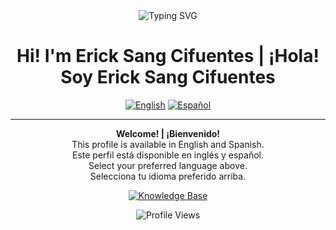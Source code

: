 <div align="center">
  <img src="https://readme-typing-svg.herokuapp.com?font=Orbitron&size=30&duration=3000&pause=1000&color=00FF41&center=true&vCenter=true&width=800&lines=Data+Engineer+%7C+Data+Analyst;AWS+%7C+Azure+%7C+GCP+Solutions+Architect;DevOps+%7C+Platform+Engineer;Full-Stack+Data+Developer;Applied+Data+Scientist;Building+Robust+Data+Ecosystems;From+ETL+to+ML+to+Production;Transforming+Business+with+Data;Ingeniero+de+Datos+%7C+Analista;Arquitecto+AWS+%7C+Azure+%7C+GCP;DevOps+%7C+Ingeniero+de+Plataforma;Desarrollador+Full-Stack+Data;Científico+de+Datos+Aplicado;Construyendo+Ecosistemas+de+Datos;Del+ETL+al+ML+a+Producción;Transformando+Negocios+con+Datos" alt="Typing SVG" />
  <h1>Hi! I'm Erick Sang Cifuentes | ¡Hola! Soy Erick Sang Cifuentes</h1>

  <p>
    <a href="./README.en.md"><img src="https://img.shields.io/badge/English-0077B5?style=for-the-badge&logo=readme&logoColor=white" alt="English"></a>
    <a href="./README.es.md"><img src="https://img.shields.io/badge/Español-ffca28?style=for-the-badge&logo=readme&logoColor=white" alt="Español"></a>
  </p>

  <hr>

  <p>
    <strong>Welcome! | ¡Bienvenido!</strong><br>
    This profile is available in English and Spanish.<br>
    Este perfil está disponible en inglés y español.<br>
    Select your preferred language above.<br>
    Selecciona tu idioma preferido arriba.
  </p>

  <p>
    <a href="https://Leonsang.github.io/Leonsang/" target="_blank"><img src="https://img.shields.io/badge/Knowledge%20Base-00ff41?style=for-the-badge&logo=readthedocs&logoColor=white" alt="Knowledge Base"></a>
  </p>

  <img src="https://komarev.com/ghpvc/?username=Leonsang&color=00ff41&style=for-the-badge&label=PROFILE+VIEWS" alt="Profile Views" />
</div>